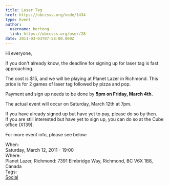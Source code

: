 ```yaml
---
title: Laser Tag 
href: https://ubccsss.org/node/1434
type: Event
author:
  username: bertong
  link: https://ubccsss.org/user/28
date: 2011-03-03T07:58:00.000Z
---
```


<div class="field field-name-body field-type-text-with-summary field-label-hidden"><div class="field-items"><div class="field-item even"><p>Hi everyone,</p>
<p>If you don&apos;t already know, the deadline for signing up for laser tag is fast approaching.</p>
<p>The cost is $15, and we will be playing at Planet Lazer in Richmond. This price is for 2 games of laser tag followed by pizza and pop.</p>
<p>Payment and sign up needs to be done by <b>5pm on Friday, March 4th. </b> </p>
<p>The actual event will occur on Saturday, March 12th at 7pm.</p>
<p>If you have already signed up but have yet to pay, please do so by then.<br>
If you are still interested but have yet to sign up, you can do so at the Cube office (X139).</p>
<p>For more event info, please see below:</p>
</div></div></div><div class="field field-name-field-dates field-type-datetime field-label-above"><div class="field-label">When:&#xA0;</div><div class="field-items"><div class="field-item even"><span class="date-display-single">Saturday, March 12, 2011 - 19:00</span></div></div></div><div class="field field-name-field-location field-type-text field-label-above"><div class="field-label">Where:&#xA0;</div><div class="field-items"><div class="field-item even">Planet Lazer, Richmond: 7391 Elmbridge Way, Richmond, BC V6X 1B8, Canada</div></div></div>    <footer>
    <div class="field field-name-field-tags field-type-taxonomy-term-reference field-label-above"><div class="field-label">Tags:&#xA0;</div><div class="field-items"><div class="field-item even"><a href="/social">Social</a></div></div></div>      </footer>